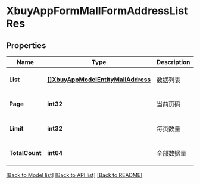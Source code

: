 # XbuyAppFormMallFormAddressListRes

## Properties
Name | Type | Description | Notes
------------ | ------------- | ------------- | -------------
**List** | [**[]XbuyAppModelEntityMallAddress**](xbuy.app.model.entity.MallAddress.md) | 数据列表 | [optional] [default to null]
**Page** | **int32** | 当前页码 | [optional] [default to 1]
**Limit** | **int32** | 每页数量 | [optional] [default to 10]
**TotalCount** | **int64** | 全部数据量 | [optional] [default to null]

[[Back to Model list]](../README.md#documentation-for-models) [[Back to API list]](../README.md#documentation-for-api-endpoints) [[Back to README]](../README.md)

